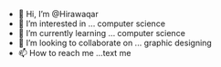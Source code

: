 - 👋 Hi, I’m @Hirawaqar
- 👀 I’m interested in ... computer science 
- 🌱 I’m currently learning ... computer science 
- 💞️ I’m looking to collaborate on ... graphic designing 
- 📫 How to reach me ...text me

<!---
Hirawaqar/Hirawaqar is a ✨ special ✨ repository because its `README.md` (this file) appears on your GitHub profile.
You can click the Preview link to take a look at your changes.
--->
